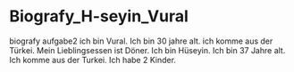 # Biografy_H-seyin_Vural

biografy aufgabe2
ich bin Vural. Ich bin 30 jahre alt. ich komme aus der Türkei. Mein Lieblingsessen ist Döner.
Ich bin Hüseyin. Ich bin 37 Jahre alt. Ich komme aus der Turkei. Ich habe 2 Kinder.
